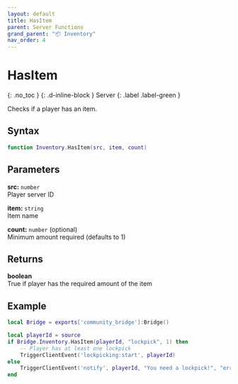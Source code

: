 ```yaml
---
layout: default
title: HasItem
parent: Server Functions
grand_parent: "📦 Inventory"
nav_order: 4
---
```


# HasItem
{: .no_toc }
{: .d-inline-block }
Server
{: .label .label-green }

Checks if a player has an item.

## Syntax

```lua
function Inventory.HasItem(src, item, count)
```

## Parameters

**src:** `number`  
Player server ID

**item:** `string`  
Item name

**count:** `number` (optional)  
Minimum amount required (defaults to 1)

## Returns

**boolean**  
True if player has the required amount of the item

## Example

```lua
local Bridge = exports['community_bridge']:Bridge()

local playerId = source
if Bridge.Inventory.HasItem(playerId, "lockpick", 1) then
    -- Player has at least one lockpick
    TriggerClientEvent('lockpicking:start', playerId)
else
    TriggerClientEvent('notify', playerId, "You need a lockpick!", "error")
end
```
